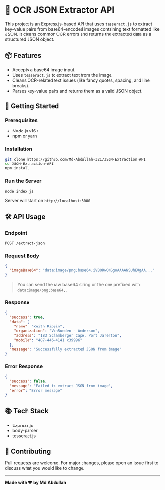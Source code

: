 ﻿# 🧠 OCR JSON Extractor API

This project is an Express.js-based API that uses `tesseract.js` to extract key-value pairs from base64-encoded images containing text formatted like JSON. It cleans common OCR errors and returns the extracted data as a structured JSON object.

## 📦 Features

- Accepts a base64 image input.
- Uses `tesseract.js` to extract text from the image.
- Cleans OCR-related text issues (like fancy quotes, spacing, and line breaks).
- Parses key-value pairs and returns them as a valid JSON object.

## 🚀 Getting Started

### Prerequisites

- Node.js v16+
- npm or yarn

### Installation

```bash
git clone https://github.com/Md-Abdullah-321/JSON-Extraction-API
cd JSON-Extraction-API
npm install
```

### Run the Server

```bash
node index.js
```

Server will start on `http://localhost:3000`

## 🛠 API Usage

### Endpoint

```
POST /extract-json
```

### Request Body

```json
{
  "imageBase64": "data:image/png;base64,iVBORw0KGgoAAAANSUhEUgAA..."
}
```

> You can send the raw base64 string or the one prefixed with `data:image/png;base64,`.

### Response

```json
{
  "success": true,
  "data": {
    "name": "Keith Rippin",
    "organization": "VonRueden - Anderson",
    "address": "183 Schamberger Cape, Port Jarenton",
    "mobile": "487-446-4141 x39996"
  },
  "message": "Successfully extracted JSON from image"
}
```

### Error Response

```json
{
  "success": false,
  "message": "Failed to extract JSON from image",
  "error": "Error message"
}
```

## 📚 Tech Stack

- Express.js
- body-parser
- tesseract.js

## 🤝 Contributing

Pull requests are welcome. For major changes, please open an issue first to discuss what you would like to change.

---

**Made with ❤️ by Md Abdullah**
